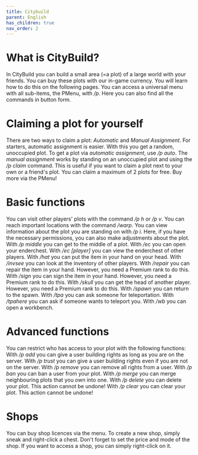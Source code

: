 ```yaml
---
title: Citybuild
parent: English
has_children: true
nav_order: 2
---
```


# What is CityBuild?
In CityBuild you can build a small area (=a plot) of a large world with your friends. You can buy these plots with our in-game currency. You will learn how to do this on the following pages. You can access a universal menu with all sub-items, the PMenu, with */p*. Here you can also find all the commands in button form.



# Claiming a plot for yourself
There are two ways to claim a plot: *Automatic* and *Manual Assignment*.
For starters, automatic assignment is easier. With this you get a random, unoccupied plot. 
To get a plot via *automatic assignment*, use */p auto*.
The *manual assignment* works by standing on an unoccupied plot and using the */p claim* command. This is useful if you want to claim a plot next to your own or a friend's plot.
You can claim a maximum of 2 plots for free. Buy more via the PMenu!



# Basic functions
You can visit other players' plots with the command */p h* or */p v*.
You can reach important locations with the command */warp*.
You can view information about the plot you are standing on with */p i*. Here, if you have the necessary permissions, you can also make adjustments about the plot.
With */p middle* you can get to the middle of a plot.
With */ec* you can open your enderchest.
With */ec [player]* you can view the enderchest of other players.
With */hat* you can put the item in your hand on your head.
With */invsee* you can look at the inventory of other players.
With */repair* you can repair the item in your hand. However, you need a Premium rank to do this.
With */sign* you can sign the item in your hand. However, you need a Premium rank to do this.
With */skull* you can get the head of another player. However, you need a Premium rank to do this.
With */spawn* you can return to the spawn.
With */tpa* you can ask someone for teleportation.
With */tpahere* you can ask if someone wants to teleport you.
With */wb* you can open a workbench.



# Advanced functions
You can restrict who has access to your plot with the following functions:
With */p add* you can give a user building rights as long as you are on the server.
With */p trust* you can give a user building rights even if you are not on the server.
With */p remove* you can remove all rights from a user.
With */p ban* you can ban a user from your plot.
With */p merge* you can merge neighbouring plots that you own into one.
With */p delete* you can delete your plot. This action cannot be undone!
With */p clear* you can clear your plot. This action cannot be undone!



# Shops
You can buy shop licences via the menu. To create a new shop, simply sneak and right-click a chest. Don't forget to set the price and mode of the shop. 
If you want to access a shop, you can simply right-click on it.
